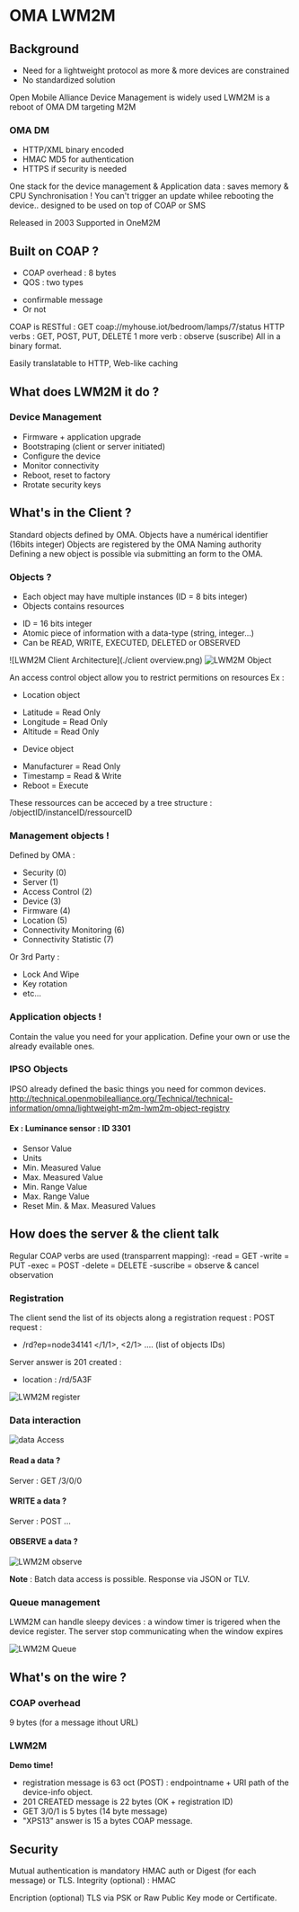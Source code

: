 # OMA LWM2M

## Background

 - Need for a lightweight protocol as more & more devices are constrained
 - No  standardized solution

Open Mobile Alliance Device Management is widely used 
LWM2M is a reboot of OMA DM targeting M2M

### OMA DM
 - HTTP/XML binary encoded
 - HMAC MD5 for authentication
 - HTTPS if security is needed

One stack for the device management & Application data : saves memory & CPU
Synchronisation ! You can't trigger an update whilee rebooting the device..
designed to be used on top of COAP or SMS

Released in 2003
Supported in OneM2M

## Built on COAP ?

 - COAP overhead : 8 bytes
 - QOS : two types
  + confirmable message
  + Or not

COAP is RESTful : GET coap://myhouse.iot/bedroom/lamps/7/status
HTTP verbs : GET, POST, PUT, DELETE
1 more verb : observe (suscribe)
All in a binary format.

Easily translatable to HTTP, Web-like caching

## What does LWM2M it do ?

### Device Management

 - Firmware + application upgrade
 - Bootstraping (client or server initiated)
 - Configure the device
 - Monitor connectivity
 - Reboot, reset to factory
 - Rrotate security keys

## What's in the Client ?

Standard objects defined by OMA. Objects have a numérical identifier (16bits integer)
Objects are registered by the OMA Naming authority
Defining a new object is possible via submitting an form to the OMA.

### Objects ?

 - Each object may have multiple instances (ID = 8 bits integer)
 - Objects contains resources 
  * ID = 16 bits integer
  * Atomic piece of information with a data-type (string, integer...)
  * Can be READ, WRITE, EXECUTED, DELETED or OBSERVED

  ![LWM2M Client Architecture](./client overview.png)
  ![LWM2M Object](./object.png)

 An access control object allow you to restrict permitions on resources
 Ex :
 * Location object 
  - Latitude = Read Only
  - Longitude = Read Only
  - Altitude = Read Only
 * Device object
  - Manufacturer = Read Only
  - Timestamp = Read & Write
  - Reboot = Execute

These ressources can be acceced by a tree structure : /objectID/instanceID/ressourceID


### Management objects !

Defined by OMA : 
 - Security (0)
 - Server (1)
 - Access Control (2)
 - Device (3)
 - Firmware (4)
 - Location (5)
 - Connectivity Monitoring (6)
 - Connectivity Statistic (7)
 
 Or 3rd Party :
 - Lock And Wipe
 - Key rotation
 - etc...

### Application objects !

Contain the value you need for your application.
Define your own or use the already evailable ones.

### IPSO Objects
IPSO already defined the basic things you need for common devices.
http://technical.openmobilealliance.org/Technical/technical-information/omna/lightweight-m2m-lwm2m-object-registry

#### Ex : Luminance sensor : ID 3301
 - Sensor Value
 - Units
 - Min. Measured Value
 - Max. Measured Value
 - Min. Range Value
 - Max. Range Value
 - Reset Min. & Max. Measured Values


## How does the server & the client talk

Regular COAP verbs are used (transparrent mapping): 
 -read = GET
 -write = PUT
 -exec = POST
 -delete = DELETE
 -suscribe = observe & cancel observation

### Registration 

The client send the list of its objects along a registration request :
POST request :
 - /rd?ep=node34141 </1/1>, <2/1> .... (list of objects IDs)

Server answer is 201 created : 
 - location : /rd/5A3F

![LWM2M register](./registration.png)

 ### Data interaction
 
 ![data Access](./dataAccess.png)

 #### Read a data ?
 Server : GET /3/0/0

 #### WRITE  a data ?
 Server : POST ...
 #### 

 #### OBSERVE a data ?
 ![LWM2M observe](./observe.png)

 **Note** : Batch data access is possible. Response via JSON or TLV.

### Queue management

LWM2M can handle sleepy devices : a window timer is trigered when the device register. The server stop communicating when the window expires

![LWM2M Queue](./queuemode.png)

## What's on the wire ?

### COAP overhead 

9 bytes (for a message ithout URL)

### LWM2M 

**Demo time!**

 * registration message is 63 oct (POST) : endpointname + URI path of the device-info object.
 * 201 CREATED message is 22 bytes (OK + registration ID)
 * GET 3/0/1 is 5 bytes (14 byte message)
 * "XPS13" answer is 15 a bytes COAP message.


## Security

Mutual authentication is mandatory
HMAC auth or Digest (for each message) or TLS.
Integrity (optional) : HMAC

Encription (optional) TLS via PSK or Raw Public Key mode or Certificate.
